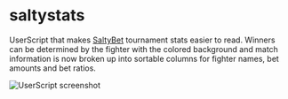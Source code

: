# saltystats
UserScript that makes [SaltyBet](https://saltybet.com) tournament stats easier to read. Winners can be determined by the fighter with the colored background and match information is now broken up into sortable columns for fighter names, bet amounts and bet ratios.

![UserScript screenshot](..assets/saltystats.png?raw=true)
